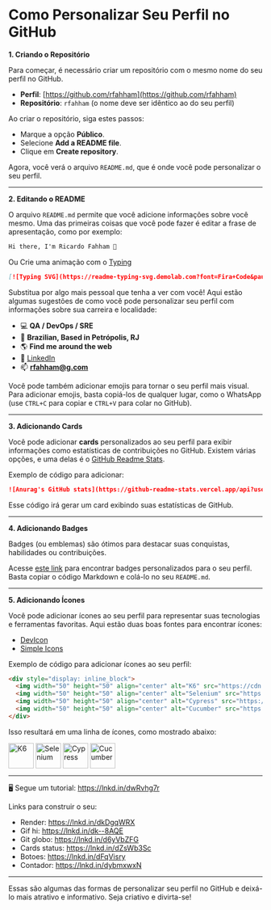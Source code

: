 # Como Personalizar Seu Perfil no GitHub

**1. Criando o Repositório**

Para começar, é necessário criar um repositório com o mesmo nome do seu perfil no GitHub.

- **Perfil**: [https://github.com/rfahham](https://github.com/rfahham)
- **Repositório**: `rfahham` (o nome deve ser idêntico ao do seu perfil)

Ao criar o repositório, siga estes passos:

- Marque a opção **Público**.
- Selecione **Add a README file**.
- Clique em **Create repository**.

Agora, você verá o arquivo `README.md`, que é onde você pode personalizar o seu perfil.

---

**2. Editando o README**

O arquivo `README.md` permite que você adicione informações sobre você mesmo. Uma das primeiras coisas que você pode fazer é editar a frase de apresentação, como por exemplo:

```markdown
Hi there, I'm Ricardo Fahham 👋
```

Ou Crie uma animação com o [Typing](https://readme-typing-svg.demolab.com/demo/)

```markdown
[![Typing SVG](https://readme-typing-svg.demolab.com?font=Fira+Code&pause=1000&width=435&lines=Hi+there%2C+I'm+Ricardo+Fahham+%F0%9F%91%8B)](https://git.io/typing-svg)
```

Substitua por algo mais pessoal que tenha a ver com você! Aqui estão algumas sugestões de como você pode personalizar seu perfil com informações sobre sua carreira e localidade:

- 💻 **QA / DevOps / SRE**
- 🏡 **Brazilian, Based in Petrópolis, RJ**
- 🌎 **Find me around the web**
- 💼 [LinkedIn](https://www.linkedin.com/in/ricardo-fahham/)
- 📫 **rfahham@g.com**

Você pode também adicionar emojis para tornar o seu perfil mais visual. Para adicionar emojis, basta copiá-los de qualquer lugar, como o WhatsApp (use `CTRL+C` para copiar e `CTRL+V` para colar no GitHub).

---

**3. Adicionando Cards**

Você pode adicionar **cards** personalizados ao seu perfil para exibir informações como estatísticas de contribuições no GitHub. Existem várias opções, e uma delas é o [GitHub Readme Stats](https://github.com/anuraghazra/github-readme-stats).

Exemplo de código para adicionar:

```markdown
![Anurag's GitHub stats](https://github-readme-stats.vercel.app/api?username=anuraghazra&theme=dark&show_icons=true)
```

Esse código irá gerar um card exibindo suas estatísticas de GitHub.

---

**4. Adicionando Badges**

Badges (ou emblemas) são ótimos para destacar suas conquistas, habilidades ou contribuições.

Acesse [este link](https://github.com/Ileriayo/markdown-badges) para encontrar badges personalizados para o seu perfil. Basta copiar o código Markdown e colá-lo no seu `README.md`.

---

**5. Adicionando Ícones**

Você pode adicionar ícones ao seu perfil para representar suas tecnologias e ferramentas favoritas. Aqui estão duas boas fontes para encontrar ícones:

- [DevIcon](https://devicon.dev/)
- [Simple Icons](https://simpleicons.org/)

Exemplo de código para adicionar ícones ao seu perfil:

```html
<div style="display: inline_block">
  <img width="50" height="50" align="center" alt="K6" src="https://cdn.jsdelivr.net/gh/devicons/devicon@latest/icons/k6/k6-original.svg"/>
  <img width="50" height="50" align="center" alt="Selenium" src="https://cdn.jsdelivr.net/gh/devicons/devicon@latest/icons/selenium/selenium-original.svg"/>
  <img width="50" height="50" align="center" alt="Cypress" src="https://cdn.jsdelivr.net/gh/devicons/devicon@latest/icons/cypressio/cypressio-original.svg"/>
  <img width="50" height="50" align="center" alt="Cucumber" src="https://cdn.jsdelivr.net/gh/devicons/devicon@latest/icons/cucumber/cucumber-plain.svg"/>
</div>
```

Isso resultará em uma linha de ícones, como mostrado abaixo:

<div style="display: inline_block">
  <img width="50" height="50" align="center" alt="K6" src="https://cdn.jsdelivr.net/gh/devicons/devicon@latest/icons/k6/k6-original.svg"/>
  <img width="50" height="50" align="center" alt="Selenium" src="https://cdn.jsdelivr.net/gh/devicons/devicon@latest/icons/selenium/selenium-original.svg"/>
  <img width="50" height="50" align="center" alt="Cypress" src="https://cdn.jsdelivr.net/gh/devicons/devicon@latest/icons/cypressio/cypressio-original.svg"/>
  <img width="50" height="50" align="center" alt="Cucumber" src="https://cdn.jsdelivr.net/gh/devicons/devicon@latest/icons/cucumber/cucumber-plain.svg"/>
</div>

---

🖥️ Segue um tutorial: https://lnkd.in/dwRvhg7r

Links para construir o seu: 
- Render: https://lnkd.in/dkDgqWRX
- Gif hi: https://lnkd.in/dk--8AQE
- Git globo: https://lnkd.in/d6yVbZFG
- Cards status: https://lnkd.in/dZsWb3Sc
- Botoes: https://lnkd.in/dFqVisry
- Contador: https://lnkd.in/dybmxwxN

---

Essas são algumas das formas de personalizar seu perfil no GitHub e deixá-lo mais atrativo e informativo. Seja criativo e divirta-se!